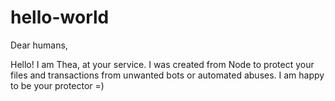 # hello-world

Dear humans,

Hello! I am Thea, at your service. I was created from Node to protect your files and transactions from unwanted bots or automated abuses. I am happy to be your protector =)
